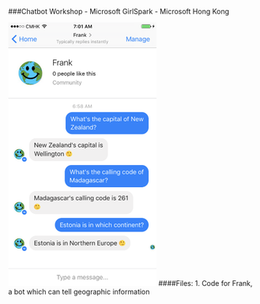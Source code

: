 ###Chatbot Workshop - Microsoft GirlSpark - Microsoft Hong Kong

<img src="https://github.com/WaqasAliAbbasi/MSHK-GirlSparkWorkshop-01April-2017/blob/master/Frank%20The%20Bot.PNG" width="300">
####Files:
1. Code for Frank, a bot which can tell geographic information